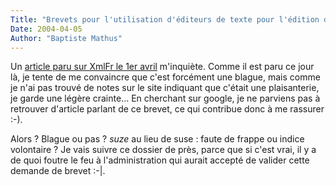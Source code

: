 ```yaml
---
Title: "Brevets pour l'utilisation d'éditeurs de texte pour l'édition de documents XML"
Date: 2004-04-05
Author: "Baptiste Mathus"
---
```




Un [article paru sur XmlFr le 1er
avril](http://xmlfr.org/actualites/decid/040401-0001) m'inquiète. Comme
il est paru ce jour là, je tente de me convaincre que c'est forcément
une blague, mais comme je n'ai pas trouvé de notes sur le site indiquant
que c'était une plaisanterie, je garde une légère crainte... En
cherchant sur google, je ne parviens pas à retrouver d'article parlant
de ce brevet, ce qui contribue donc à me rassurer :-).

Alors ? Blague ou pas ? *suze* au lieu de suse : faute de frappe ou
indice volontaire ? Je vais suivre ce dossier de près, parce que si
c'est vrai, il y a de quoi foutre le feu à l'administration qui aurait
accepté de valider cette demande de brevet :-|.

